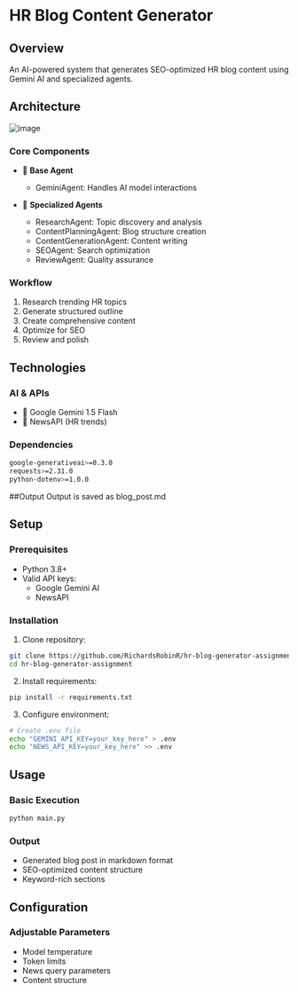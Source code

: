 # HR Blog Content Generator

## Overview
An AI-powered system that generates SEO-optimized HR blog content using Gemini AI and specialized agents.

## Architecture
![image](https://github.com/user-attachments/assets/80bd384f-b8e1-40bf-b7d8-a27ac0587e54)




### Core Components
- 🤖 **Base Agent**
  - GeminiAgent: Handles AI model interactions
  
- 🔄 **Specialized Agents**
  - ResearchAgent: Topic discovery and analysis
  - ContentPlanningAgent: Blog structure creation
  - ContentGenerationAgent: Content writing
  - SEOAgent: Search optimization
  - ReviewAgent: Quality assurance

### Workflow
1. Research trending HR topics
2. Generate structured outline
3. Create comprehensive content
4. Optimize for SEO
5. Review and polish

## Technologies

### AI & APIs
- 🧠 Google Gemini 1.5 Flash
- 📰 NewsAPI (HR trends)

### Dependencies
```bash
google-generativeai>=0.3.0
requests>=2.31.0
python-dotenv>=1.0.0
```

##Output
Output is saved as blog_post.md

## Setup

### Prerequisites
- Python 3.8+
- Valid API keys:
  - Google Gemini AI
  - NewsAPI

### Installation

1. Clone repository:
```bash
git clone https://github.com/RichardsRobinR/hr-blog-generator-assignment/
cd hr-blog-generator-assignment
```

2. Install requirements:
```bash
pip install -r requirements.txt
```

3. Configure environment:
```bash
# Create .env file
echo "GEMINI_API_KEY=your_key_here" > .env
echo "NEWS_API_KEY=your_key_here" >> .env
```

## Usage

### Basic Execution
```bash
python main.py
```

### Output
- Generated blog post in markdown format
- SEO-optimized content structure
- Keyword-rich sections

## Configuration

### Adjustable Parameters
- Model temperature
- Token limits
- News query parameters
- Content structure



